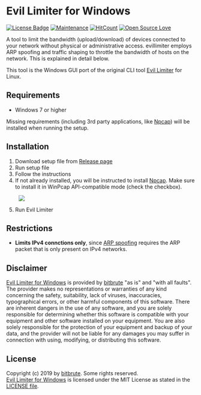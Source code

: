# Evil Limiter for Windows

[![License Badge](https://img.shields.io/badge/license-MIT-blue.svg)](LICENSE)
[![Maintenance](https://img.shields.io/badge/maintained-no-red)](https://github.com/bitbrute/evillimiter-windows/commits)
[![HitCount](http://hits.dwyl.io/bitbrute/evillimiter-windows.svg)](http://hits.dwyl.io/bitbrute/evillimiter-windows)
[![Open Source Love](https://badges.frapsoft.com/os/v3/open-source.svg?v=102)](https://github.com/ellerbrock/open-source-badge/)

A tool to limit the bandwidth (upload/download) of devices connected to your network without physical or administrative access.
evillimiter employs ARP spoofing and traffic shaping to throttle the bandwidth of hosts on the network. This is explained in detail below.

This tool is the Windows GUI port of the original CLI tool [Evil Limiter](https://github.com/bitbrute/evillimiter) for Linux.

## Requirements

- Windows 7 or higher

Missing requirements (including 3rd party applications, like [Npcap](https://nmap.org/npcap/)) will be installed when running the setup.

## Installation

1. Download setup file from [Release page](https://github.com/bitbrute/evillimiter-windows/releases)
2. Run setup file
3. Follow the instructions
4. If not already installed, you will be instructed to install [Npcap](https://nmap.org/npcap/). Make sure to install it in WinPcap API-compatible mode (check the checkbox).

<p align="left" style="margin-left:33px"><img src="https://i.imgur.com/uxKz5qg.png" /></p>

5. Run Evil Limiter


## Restrictions

- **Limits IPv4 connctions only**, since [ARP spoofing](https://en.wikipedia.org/wiki/ARP_spoofing) requires the ARP packet that is only present  on IPv4 networks.

## Disclaimer

[Evil Limiter for Windows](https://github.com/bitbrute/evillimiter-windows) is provided by [bitbrute](https://github.com/bitbrute) "as is" and "with all faults". The provider makes no representations or warranties of any kind concerning the safety, suitability, lack of viruses, inaccuracies, typographical errors, or other harmful components of this software. There are inherent dangers in the use of any software, and you are solely responsible for determining whether this software is compatible with your equipment and other software installed on your equipment. You are also solely responsible for the protection of your equipment and backup of your data, and the provider will not be liable for any damages you may suffer in connection with using, modifying, or distributing this software.

## License

Copyright (c) 2019 by [bitbrute](https://github.com/bitbrute). Some rights reserved.<br>
[Evil Limiter for Windows](https://github.com/bitbrute/evillimiter-windows) is licensed under the MIT License as stated in the [LICENSE file](LICENSE).

